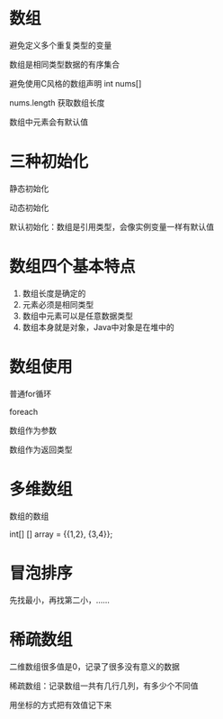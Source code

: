 # 数组

避免定义多个重复类型的变量

数组是相同类型数据的有序集合

避免使用C风格的数组声明 int nums[]

nums.length 获取数组长度

数组中元素会有默认值

# 三种初始化

静态初始化

动态初始化

默认初始化：数组是引用类型，会像实例变量一样有默认值

# 数组四个基本特点

1. 数组长度是确定的
2. 元素必须是相同类型
3. 数组中元素可以是任意数据类型
4. 数组本身就是对象，Java中对象是在堆中的

# 数组使用

普通for循环

foreach

数组作为参数

数组作为返回类型

# 多维数组

数组的数组

int[] []  array = {{1,2}, {3,4}};

# 冒泡排序

先找最小，再找第二小，……

# 稀疏数组

二维数组很多值是0，记录了很多没有意义的数据

稀疏数组：记录数组一共有几行几列，有多少个不同值

用坐标的方式把有效值记下来
